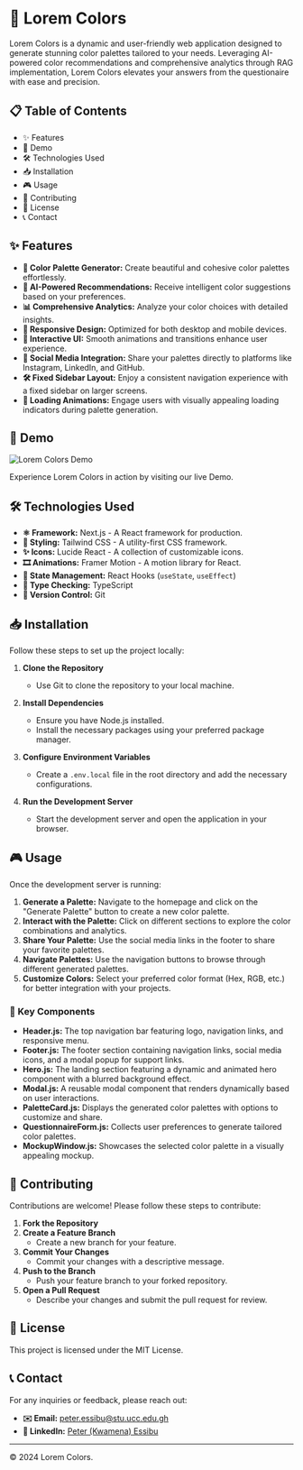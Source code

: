 # 🎨 Lorem Colors

Lorem Colors is a dynamic and user-friendly web application designed to generate stunning color palettes tailored to your needs. Leveraging AI-powered color recommendations and comprehensive analytics through RAG implementation, Lorem Colors elevates your answers from the questionaire with ease and precision.

## 📋 Table of Contents

- ✨ Features
- 🚀 Demo
- 🛠️ Technologies Used
- 📥 Installation
- 🎮 Usage
- 🤝 Contributing
- 📄 License
- 📞 Contact

## ✨ Features

- **🎨 Color Palette Generator:** Create beautiful and cohesive color palettes effortlessly.
- **🤖 AI-Powered Recommendations:** Receive intelligent color suggestions based on your preferences.
- **📊 Comprehensive Analytics:** Analyze your color choices with detailed insights.
- **📱 Responsive Design:** Optimized for both desktop and mobile devices.
- **🔄 Interactive UI:** Smooth animations and transitions enhance user experience.
- **🔗 Social Media Integration:** Share your palettes directly to platforms like Instagram, LinkedIn, and GitHub.
- **🛠️ Fixed Sidebar Layout:** Enjoy a consistent navigation experience with a fixed sidebar on larger screens.
- **🎥 Loading Animations:** Engage users with visually appealing loading indicators during palette generation.

## 🚀 Demo

![Lorem Colors Demo](./public/demo.gif)

Experience Lorem Colors in action by visiting our live Demo.

## 🛠️ Technologies Used

- **⚛️ Framework:** Next.js - A React framework for production.
- **🎨 Styling:** Tailwind CSS - A utility-first CSS framework.
- **✨ Icons:** Lucide React - A collection of customizable icons.
- **🎞️ Animations:** Framer Motion - A motion library for React.
- **🔧 State Management:** React Hooks (`useState`, `useEffect`)
- **📝 Type Checking:** TypeScript
- **📂 Version Control:** Git

## 📥 Installation

Follow these steps to set up the project locally:

1. **Clone the Repository**
   - Use Git to clone the repository to your local machine.

2. **Install Dependencies**
   - Ensure you have Node.js installed.
   - Install the necessary packages using your preferred package manager.

3. **Configure Environment Variables**
   - Create a `.env.local` file in the root directory and add the necessary configurations.

4. **Run the Development Server**
   - Start the development server and open the application in your browser.

## 🎮 Usage

Once the development server is running:

1. **Generate a Palette:** Navigate to the homepage and click on the "Generate Palette" button to create a new color palette.
2. **Interact with the Palette:** Click on different sections to explore the color combinations and analytics.
3. **Share Your Palette:** Use the social media links in the footer to share your favorite palettes.
4. **Navigate Palettes:** Use the navigation buttons to browse through different generated palettes.
5. **Customize Colors:** Select your preferred color format (Hex, RGB, etc.) for better integration with your projects.

### 🔑 Key Components

- **Header.js:** The top navigation bar featuring logo, navigation links, and responsive menu.
- **Footer.js:** The footer section containing navigation links, social media icons, and a modal popup for support links.
- **Hero.js:** The landing section featuring a dynamic and animated hero component with a blurred background effect.
- **Modal.js:** A reusable modal component that renders dynamically based on user interactions.
- **PaletteCard.js:** Displays the generated color palettes with options to customize and share.
- **QuestionnaireForm.js:** Collects user preferences to generate tailored color palettes.
- **MockupWindow.js:** Showcases the selected color palette in a visually appealing mockup.

## 🤝 Contributing

Contributions are welcome! Please follow these steps to contribute:

1. **Fork the Repository**
2. **Create a Feature Branch**
   - Create a new branch for your feature.
3. **Commit Your Changes**
   - Commit your changes with a descriptive message.
4. **Push to the Branch**
   - Push your feature branch to your forked repository.
5. **Open a Pull Request**
   - Describe your changes and submit the pull request for review.

## 📄 License

This project is licensed under the MIT License.

## 📞 Contact

For any inquiries or feedback, please reach out:

- **✉️ Email:** peter.essibu@stu.ucc.edu.gh
- **🔗 LinkedIn:** [Peter (Kwamena) Essibu](https://linkedin.com/in/peteressibu)

---

© 2024 Lorem Colors.